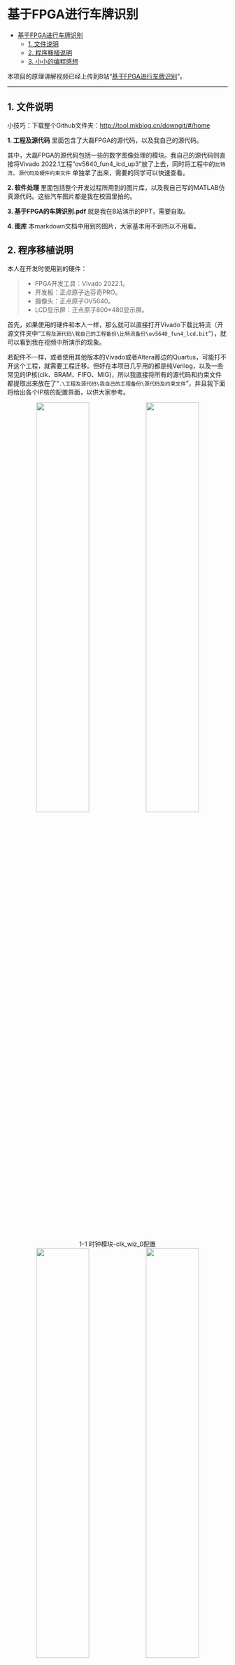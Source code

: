 # 基于FPGA进行车牌识别

- [基于FPGA进行车牌识别](#基于fpga进行车牌识别)
  - [1. 文件说明](#1-文件说明)
  - [2. 程序移植说明](#2-程序移植说明)
  - [3. 小小的编程感想](#3-小小的编程感想)


本项目的原理讲解视频已经上传到B站“[基于FPGA进行车牌识别](https://www.bilibili.com/video/BV1rM4y1t7Gi/)”。

***

## 1. 文件说明
小技巧：下载整个Github文件夹：http://tool.mkblog.cn/downgit/#/home

**1. 工程及源代码**
里面包含了大磊FPGA的源代码，以及我自己的源代码。

其中，大磊FPGA的源代码包括一些的数字图像处理的模块。我自己的源代码则直接将Vivado 2022.1工程“ov5640_fun4_lcd_up3”放了上去，同时将工程中的```比特流```、```源代码及硬件约束文件``` 单独拿了出来，需要的同学可以快速查看。


**2. 软件处理**
里面包括整个开发过程所用到的图片库，以及我自己写的MATLAB仿真源代码。这些汽车图片都是我在校园里拍的。

**3. 基于FPGA的车牌识别.pdf**
就是我在B站演示的PPT，需要自取。

**4. 图库**
本markdown文档中用到的图片，大家基本用不到所以不用看。

## 2. 程序移植说明
本人在开发时使用到的硬件：
> - FPGA开发工具：Vivado 2022.1。
> - 开发板：正点原子达芬奇PRO。
> - 摄像头：正点原子OV5640。
> - LCD显示屏：正点原子800*480显示屏。

首先，如果使用的硬件和本人一样，那么就可以直接打开Vivado下载比特流（开源文件夹中“```工程及源代码\我自己的工程备份\比特流备份\ov5640_fun4_lcd.bit```”），就可以看到我在视频中所演示的现象。

若配件不一样，或者使用其他版本的Vivado或者Altera那边的Quartus，可能打不开这个工程，就需要工程迁移。但好在本项目几乎用的都是纯Verilog，以及一些常见的IP核(clk、BRAM、FIFO、MIG)，所以我直接将所有的源代码和约束文件都提取出来放在了“```.\工程及源代码\我自己的工程备份\源代码及约束文件```”，并且我下面将给出各个IP核的配置界面，以供大家参考。


<div align=center>
<img src="https://raw.githubusercontent.com/jjejdhhd/License-Plate-Recognition-FPGA/main/%E5%9B%BE%E5%BA%93/1-1clk_wiz_0%E9%85%8D%E7%BD%AE1.png" width=49%>
<img src="https://raw.githubusercontent.com/jjejdhhd/License-Plate-Recognition-FPGA/main/%E5%9B%BE%E5%BA%93/1-1clk_wiz_0%E9%85%8D%E7%BD%AE2.png" width=49%>
</div><div align=center>
1-1 时钟模块-clk_wiz_0配置
</div>

<div align=center>
<img src="https://raw.githubusercontent.com/jjejdhhd/License-Plate-Recognition-FPGA/main/%E5%9B%BE%E5%BA%93/1-2mig_7series_0%E9%85%8D%E7%BD%AE1.png" width=49%>
<img src="https://raw.githubusercontent.com/jjejdhhd/License-Plate-Recognition-FPGA/main/%E5%9B%BE%E5%BA%93/1-2mig_7series_0%E9%85%8D%E7%BD%AE2.png" width=49%>
<img src="https://raw.githubusercontent.com/jjejdhhd/License-Plate-Recognition-FPGA/main/%E5%9B%BE%E5%BA%93/1-2mig_7series_0%E9%85%8D%E7%BD%AE3.png" width=49%>
<img src="https://raw.githubusercontent.com/jjejdhhd/License-Plate-Recognition-FPGA/main/%E5%9B%BE%E5%BA%93/1-2mig_7series_0%E9%85%8D%E7%BD%AE4.png" width=49%>
</div><div align=center>
1-2 DDR3模块-mig_7series_0配置
</div>

> - 第一页默认。
> - 第三页默认。
> - 第四页选DDR3。
> - 第八页默认。
> - 第九页：Fixed Pin Out.
> - 第十页：选择“Read XDC/UDF”，然后选取工程文件夹中的“ddr3_xdc.ucf”，再点击“Validate”即可。
> - 第十一页及之后就按照默认选项“同意”即可。

<div align=center>
<img src="https://raw.githubusercontent.com/jjejdhhd/License-Plate-Recognition-FPGA/main/%E5%9B%BE%E5%BA%93/1-3rd_fifo%E9%85%8D%E7%BD%AE1.png" width=49%>
<img src="https://raw.githubusercontent.com/jjejdhhd/License-Plate-Recognition-FPGA/main/%E5%9B%BE%E5%BA%93/1-3rd_fifo%E9%85%8D%E7%BD%AE2.png" width=49%>
<img src="https://raw.githubusercontent.com/jjejdhhd/License-Plate-Recognition-FPGA/main/%E5%9B%BE%E5%BA%93/1-3rd_fifo%E9%85%8D%E7%BD%AE3.png" width=49%>
<img src="https://raw.githubusercontent.com/jjejdhhd/License-Plate-Recognition-FPGA/main/%E5%9B%BE%E5%BA%93/1-3rd_fifo%E9%85%8D%E7%BD%AE4.png" width=49%>
</div><div align=center>
1-3 DDR3模块-rd_fifo配置
</div>

> - DDR3模块-wr_fifo配置：与rd_fifo一样，只不过名称不一样。

<div align=center>
<img src="https://raw.githubusercontent.com/jjejdhhd/License-Plate-Recognition-FPGA/main/%E5%9B%BE%E5%BA%93/1-4blk_mem_gen_0%E9%85%8D%E7%BD%AE1.png" width=49%>
<img src="https://raw.githubusercontent.com/jjejdhhd/License-Plate-Recognition-FPGA/main/%E5%9B%BE%E5%BA%93/1-4blk_mem_gen_0%E9%85%8D%E7%BD%AE2.png" width=49%>
<img src="https://raw.githubusercontent.com/jjejdhhd/License-Plate-Recognition-FPGA/main/%E5%9B%BE%E5%BA%93/1-4blk_mem_gen_0%E9%85%8D%E7%BD%AE3.png" width=49%>
<img src="https://raw.githubusercontent.com/jjejdhhd/License-Plate-Recognition-FPGA/main/%E5%9B%BE%E5%BA%93/1-4blk_mem_gen_0%E9%85%8D%E7%BD%AE4.png" width=49%>
</div><div align=center>
1-4 数字图像处理模块-blk_mem_gen_0配置
</div>

<div align=center>
<img src="https://raw.githubusercontent.com/jjejdhhd/License-Plate-Recognition-FPGA/main/%E5%9B%BE%E5%BA%93/1-5cordic%E9%85%8D%E7%BD%AE1.png" width=49%>
<img src="https://raw.githubusercontent.com/jjejdhhd/License-Plate-Recognition-FPGA/main/%E5%9B%BE%E5%BA%93/1-5cordic%E9%85%8D%E7%BD%AE2.png" width=49%>
</div><div align=center>
1-5 Sobel边缘检测模块-cordic配置
</div>

<div align=center>
<img src="https://raw.githubusercontent.com/jjejdhhd/License-Plate-Recognition-FPGA/main/%E5%9B%BE%E5%BA%93/1-6projection_ram%E9%85%8D%E7%BD%AE1.png" width=49%>
<img src="https://raw.githubusercontent.com/jjejdhhd/License-Plate-Recognition-FPGA/main/%E5%9B%BE%E5%BA%93/1-6projection_ram%E9%85%8D%E7%BD%AE2.png" width=49%>
<img src="https://raw.githubusercontent.com/jjejdhhd/License-Plate-Recognition-FPGA/main/%E5%9B%BE%E5%BA%93/1-6projection_ram%E9%85%8D%E7%BD%AE3.png" width=49%>
<img src="https://raw.githubusercontent.com/jjejdhhd/License-Plate-Recognition-FPGA/main/%E5%9B%BE%E5%BA%93/1-6projection_ram%E9%85%8D%E7%BD%AE4.png" width=49%>
</div><div align=center>
1-6 水平投影模块-projection_ram配置
</div>

## 3. 小小的编程感想

> 1. 摄像头的信号。场同步信号是低电平有效，clken和href左对齐，且clken每两个时钟周期才有效一次（这是因为摄像头一次只能传输8bit数据，但是一个像素的数据为RGB565共16bit）。
> 2. 卡了很久的bug。原来是没有给模块输入正常的时钟信号...
